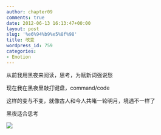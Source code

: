 ```yaml
---
author: chapter09
comments: true
date: 2012-06-13 16:13:47+00:00
layout: post
slug: '%e6%94%b9%e5%8f%98'
title: 改变
wordpress_id: 759
categories:
- Emotion
---
```


从前我用黑夜来阅读，思考，为赋新词强说愁

现在我在黑夜里敲打键盘，command/code

这样的变与不变，就像古人和今人共睹一轮明月，境遇不一样了

黑夜适合思考<!-- more -->

[![](http://haow.ca/wp-content/uploads/2012/06/Ideas-P0.png)](http://haow.ca/wp-content/uploads/2012/06/Ideas-P0.png)
